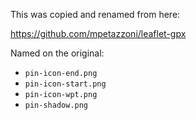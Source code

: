 This was copied and renamed from here:

https://github.com/mpetazzoni/leaflet-gpx

Named on the original:
- `pin-icon-end.png`
- `pin-icon-start.png`
- `pin-icon-wpt.png`
- `pin-shadow.png` 
